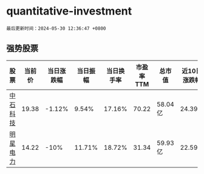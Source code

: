 # quantitative-investment

`最后更新时间：2024-05-30 12:36:47 +0800`

## 强势股票

|股票|当前价|当日涨跌幅|当日振幅|当日换手率|市盈率TTM|总市值|近10日涨跌幅|
|----|----|----|----|----|----|----|----|
|[中石科技](https://xueqiu.com/S/SZ300684)|19.38|-1.12%|9.54%|17.16%|70.22|58.04亿|24.39%|
|[明星电力](https://xueqiu.com/S/SH600101)|14.22|-10%|11.71%|18.72%|31.34|59.93亿|22.59%|
